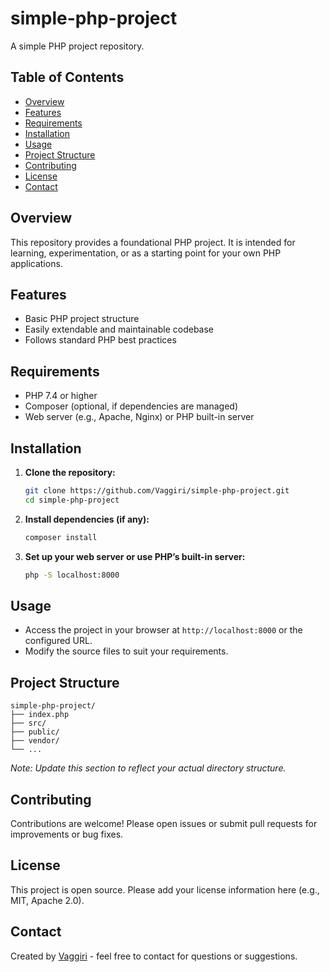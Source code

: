 # simple-php-project

A simple PHP project repository.

## Table of Contents

- [Overview](#overview)
- [Features](#features)
- [Requirements](#requirements)
- [Installation](#installation)
- [Usage](#usage)
- [Project Structure](#project-structure)
- [Contributing](#contributing)
- [License](#license)
- [Contact](#contact)

## Overview

This repository provides a foundational PHP project. It is intended for learning, experimentation, or as a starting point for your own PHP applications.

## Features

- Basic PHP project structure
- Easily extendable and maintainable codebase
- Follows standard PHP best practices

## Requirements

- PHP 7.4 or higher
- Composer (optional, if dependencies are managed)
- Web server (e.g., Apache, Nginx) or PHP built-in server

## Installation

1. **Clone the repository:**
   ```bash
   git clone https://github.com/Vaggiri/simple-php-project.git
   cd simple-php-project
   ```

2. **Install dependencies (if any):**
   ```bash
   composer install
   ```

3. **Set up your web server or use PHP’s built-in server:**
   ```bash
   php -S localhost:8000
   ```

## Usage

- Access the project in your browser at `http://localhost:8000` or the configured URL.
- Modify the source files to suit your requirements.

## Project Structure

```
simple-php-project/
├── index.php
├── src/
├── public/
├── vendor/
└── ...
```
*Note: Update this section to reflect your actual directory structure.*

## Contributing

Contributions are welcome! Please open issues or submit pull requests for improvements or bug fixes.

## License

This project is open source. Please add your license information here (e.g., MIT, Apache 2.0).

## Contact

Created by [Vaggiri](https://github.com/Vaggiri) - feel free to contact for questions or suggestions.
